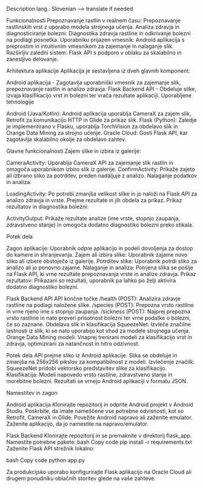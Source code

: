 Description lang.: Slovenian --> translate if needed

Funkcionalnosti
Prepoznavanje rastlin v realnem času: Prepoznavanje rastlinskih vrst z uporabo modela strojnega učenja.
Analiza zdravja in diagnosticiranje bolezni: Diagnostika zdravja rastline in odkrivanje bolezni na podlagi posnetka.
Uporabniku prijazen vmesnik: Android aplikacija s preprostim in intuitivnim vmesnikom za zajemanje in nalaganje slik.
Razširljiv zaledni sistem: Flask API s podporo v oblaku za skalabilno in zanesljivo delovanje.


Arhitektura aplikacije
Aplikacija je sestavljena iz dveh glavnih komponent:

Android aplikacija - Zagotavlja uporabniški vmesnik za zajemanje slik, prepoznavanje rastlin in analizo zdravja.
Flask Backend API - Obdeluje slike, izvaja klasifikacijo vrst in bolezni ter vrača rezultate aplikaciji.
Uporabljene tehnologije

Android (Java/Kotlin): Android aplikacija uporablja CameraX za zajem slik, Retrofit za komunikacijo HTTP in Glide za prikaz slik.
Flask (Python): Zaledje je implementirano v Flasku, uporablja TorchVision za obdelavo slik in Orange Data Mining za strojno učenje.
Oracle Cloud: Gosti Flask API, kar zagotavlja skalabilno okolje za obdelavo zahtev.


Glavne funkcionalnosti
Zajem slike in izbira iz galerije:

CameraActivity: Uporablja CameraX API za zajemanje slik rastlin in omogoča uporabnikom izbiro slik iz galerije.
ConfirmActivity: Prikaže zajeto ali izbrano sliko za potrditev, preden nadaljuje z analizo.
Nalaganje podatkov in analiza:

LoadingActivity: Po potrebi zmanjša velikost slike in jo naloži na Flask API za analizo zdravja in vrste. Prejme rezultate in jih obdela za prikaz.
Prikaz rezultatov in diagnostika bolezni:

ActivityOutput: Prikaže rezultate analize (ime vrste, stopnjo zaupanja, zdravstveno stanje) in omogoča dodatno diagnostiko bolezni preko stikala.

Potek dela

Zagon aplikacije: Uporabnik odpre aplikacijo in podeli dovoljenja za dostop do kamere in shranjevanja.
Zajem ali izbira slike: Uporabnik zajame novo sliko ali izbere obstoječo iz galerije.
Potrditev slike: Uporabnik potrdi sliko za analizo ali jo ponovno zajame.
Nalaganje in analiza: Potrjena slika se pošlje na Flask API, ki vrne rezultate prepoznavanja vrste in analize zdravja.
Prikaz rezultatov: Prikazani so rezultati, uporabnik pa lahko po želji aktivira dodatno diagnostiko bolezni.

Flask Backend API
API končne točke
/health (POST): Analizira zdravje rastline na podlagi naložene slike.
/species (POST): Prepozna vrsto rastline in vrne njeno ime s stopnjo zaupanja.
/sickness (POST): Najprej prepozna vrsto rastline in nato preveri prisotnost bolezni ter vrne podatke o bolezni, če so zaznane.
Obdelava slik in klasifikacija
SqueezeNet: Izvleče značilne lastnosti iz slik, ki se nato uporabijo kot vhod za modele strojnega učenja.
Orange Data Mining modeli: Vnaprej trenirani modeli za klasifikacijo vrst in zdravja, optimizirani za natančnost in hitro odzivnost.

Potek dela
API prejme sliko iz Android aplikacije.
Slika se obdeluje in zmanjša na 256x256 pikslov za kompatibilnost z modeli.
Izvlečenje značilk: SqueezeNet pridobi vektorsko predstavitev slike za klasifikacijo.
Klasifikacija: Modeli napovedo vrsto rastline, zdravstveno stanje in morebitne bolezni.
Rezultati se vrnejo Android aplikaciji v formatu JSON.

Namestitev in zagon

Android aplikacija
Klonirajte repozitorij in odprite Android projekt v Android Studiu.
Poskrbite, da imate nameščene vse potrebne odvisnosti, kot so Retrofit, CameraX in Glide.
Povežite Android napravo ali zaženite emulator.
Zaženite aplikacijo, da jo namestite na napravo/emulator.

Flask Backend
Klonirajte repozitorij in se premaknite v direktorij flask_app.
Namestite potrebne pakete:
bash
Copy code
pip install -r requirements.txt
Zaženite Flask API strežnik lokalno:

bash
Copy code
python app.py

Za produkcijsko uporabo konfigurirajte Flask aplikacijo na Oracle Cloud ali drugem ponudniku oblačnih storitev glede na vaše zahteve.
